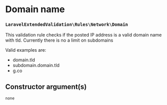 # Domain name
### `LaravelExtendedValidation\Rules\Network\Domain`

This validation rule checks if the posted IP address is a valid domain name with tld. Currently there is no a limit on subdomains

Valid examples are:

- domain.tld
- subdomain.domain.tld
- g.co

## Constructor argument(s)

```php
none
```
